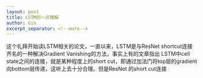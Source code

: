 ```yaml
---
layout: post
title: LSTM的一点理解
author: Gin 
excerpt_separator: <!--more-->
---
```


这个礼拜开始读LSTM相关的论文，一直以来，LSTM是与ResNet shortcut连接齐名的一种解决Gradient Vanishing的方法，事实上有的文章指出
LSTM中cell state之间的连接，就是某种程度上的short cut，即通过加法门将top层的gradient向bottom层传递，这听上去十分合理。但是ResNet
的short cut连接